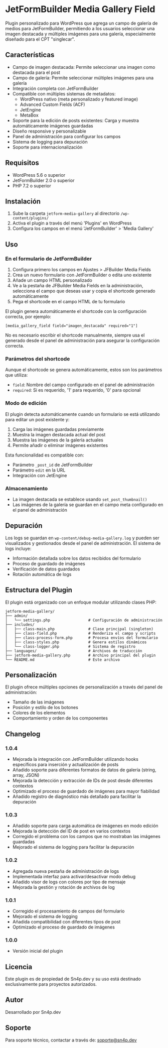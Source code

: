 # JetFormBuilder Media Gallery Field

Plugin personalizado para WordPress que agrega un campo de galería de medios para JetFormBuilder, permitiendo a los usuarios seleccionar una imagen destacada y múltiples imágenes para una galería, especialmente diseñado para el CPT "singlecar".

## Características

- Campo de imagen destacada: Permite seleccionar una imagen como destacada para el post
- Campo de galería: Permite seleccionar múltiples imágenes para una galería
- Integración completa con JetFormBuilder
- Compatible con múltiples sistemas de metadatos:
  - WordPress nativo (meta personalizado y featured image)
  - Advanced Custom Fields (ACF)
  - JetEngine
  - MetaBox
- Soporte para la edición de posts existentes: Carga y muestra automáticamente imágenes guardadas
- Diseño responsive y personalizable
- Panel de administración para configurar los campos
- Sistema de logging para depuración
- Soporte para internacionalización

## Requisitos

- WordPress 5.6 o superior
- JetFormBuilder 2.0 o superior
- PHP 7.2 o superior

## Instalación

1. Sube la carpeta `jetform-media-gallery` al directorio `/wp-content/plugins/`
2. Activa el plugin a través del menú 'Plugins' en WordPress
3. Configura los campos en el menú 'JetFormBuilder' > 'Media Gallery'

## Uso

### En el formulario de JetFormBuilder

1. Configura primero los campos en Ajustes > JFBuilder Media Fields
2. Crea un nuevo formulario con JetFormBuilder o edita uno existente
3. Añade un campo HTML personalizado
4. Ve a la pestaña de JFBuilder Media Fields en la administración, selecciona el campo que deseas usar y copia el shortcode generado automáticamente
5. Pega el shortcode en el campo HTML de tu formulario

El plugin genera automáticamente el shortcode con la configuración correcta, por ejemplo:
```
[media_gallery_field field="imagen_destacada" required="1"]
```

No es necesario escribir el shortcode manualmente, siempre usa el generado desde el panel de administración para asegurar la configuración correcta.

### Parámetros del shortcode

Aunque el shortcode se genera automáticamente, estos son los parámetros que utiliza:
- `field`: Nombre del campo configurado en el panel de administración
- `required`: Si es requerido, '1' para requerido, '0' para opcional

### Modo de edición

El plugin detecta automáticamente cuando un formulario se está utilizando para editar un post existente y:

1. Carga las imágenes guardadas previamente
2. Muestra la imagen destacada actual del post
3. Muestra las imágenes de la galería actuales
4. Permite añadir o eliminar imágenes existentes

Esta funcionalidad es compatible con:
- Parámetro `_post_id` de JetFormBuilder
- Parámetro `edit` en la URL
- Integración con JetEngine

### Almacenamiento

- La imagen destacada se establece usando `set_post_thumbnail()`
- Las imágenes de la galería se guardan en el campo meta configurado en el panel de administración

## Depuración

Los logs se guardan en `wp-content/debug-media-gallery.log` y pueden ser visualizados y gestionados desde el panel de administración. El sistema de logs incluye:

- Información detallada sobre los datos recibidos del formulario
- Proceso de guardado de imágenes
- Verificación de datos guardados
- Rotación automática de logs

## Estructura del Plugin

El plugin está organizado con un enfoque modular utilizando clases PHP:

```
jetform-media-gallery/
├── admin/
│   └── settings.php                 # Configuración de administración
├── includes/
│   ├── class-main.php               # Clase principal (singleton)
│   ├── class-field.php              # Renderiza el campo y scripts
│   ├── class-process-form.php       # Procesa envíos del formulario
│   ├── class-styles.php             # Genera estilos dinámicos
│   └── class-logger.php             # Sistema de registro
├── languages/                       # Archivos de traducción
├── jetform-media-gallery.php        # Archivo principal del plugin
└── README.md                        # Este archivo
```

## Personalización

El plugin ofrece múltiples opciones de personalización a través del panel de administración:

- Tamaño de las imágenes
- Posición y estilo de los botones
- Colores de los elementos
- Comportamiento y orden de los componentes

## Changelog

### 1.0.4
- Mejorada la integración con JetFormBuilder utilizando hooks específicos para inserción y actualización de posts
- Añadido soporte para diferentes formatos de datos de galería (string, array, JSON)
- Mejorada la detección y extracción de IDs de post desde diferentes contextos
- Optimizado el proceso de guardado de imágenes para mayor fiabilidad
- Añadido registro de diagnóstico más detallado para facilitar la depuración

### 1.0.3
- Añadido soporte para carga automática de imágenes en modo edición
- Mejorada la detección del ID de post en varios contextos
- Corregido el problema con los campos que no mostraban las imágenes guardadas
- Mejorado el sistema de logging para facilitar la depuración

### 1.0.2
- Agregada nueva pestaña de administración de logs
- Implementada interfaz para activar/desactivar modo debug
- Añadido visor de logs con colores por tipo de mensaje
- Mejorada la gestión y rotación de archivos de log

### 1.0.1
- Corregido el procesamiento de campos del formulario
- Mejorado el sistema de logging
- Añadida compatibilidad con diferentes tipos de post
- Optimizado el proceso de guardado de imágenes

### 1.0.0
- Versión inicial del plugin

## Licencia

Este plugin es de propiedad de Sn4p.dev y su uso está destinado exclusivamente para proyectos autorizados.

## Autor

Desarrollado por Sn4p.dev

## Soporte

Para soporte técnico, contactar a través de: soporte@sn4p.dev
